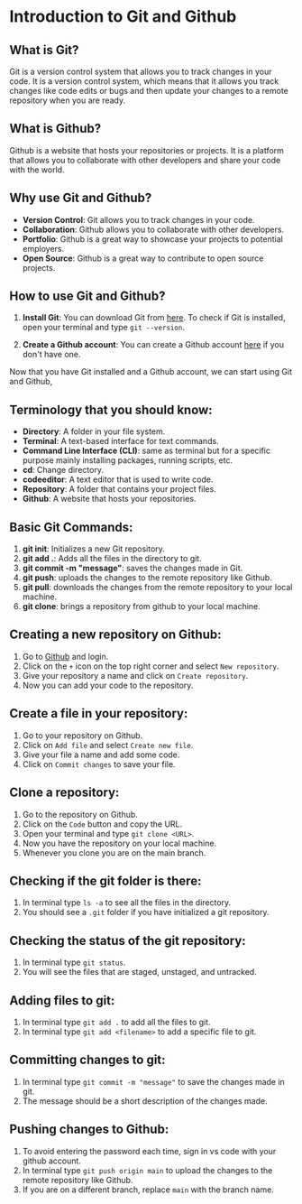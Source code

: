 # Introduction to Git and Github

## What is Git?

Git is a version control system that allows you to track changes in your code. 
It is a version control system, which means that it allows you track changes like code edits or bugs and then update your changes to a remote repository when you are ready.

## What is Github?

Github is a website that hosts your repositories or projects. It is a platform that allows you to collaborate with other developers and share your code with the world.

## Why use Git and Github?

- **Version Control**: Git allows you to track changes in your code.
- **Collaboration**: Github allows you to collaborate with other developers.
- **Portfolio**: Github is a great way to showcase your projects to potential employers.
- **Open Source**: Github is a great way to contribute to open source projects.

## How to use Git and Github?

1. **Install Git**: You can download Git from [here](https://git-scm.com/downloads).
   To check if Git is installed, open your terminal and type `git --version`.

2. **Create a Github account**: You can create a Github account [here](https://github.com/) if you don't have one.

Now that you have Git installed and a Github account, we can start using Git and Github,


## Terminology that you should know:

- **Directory**: A folder in your file system.
- **Terminal**: A text-based interface for text commands.
- **Command Line Interface (CLI)**: same as terminal but for a specific purpose mainly installing packages, running scripts, etc.
- **cd**: Change directory.
- **codeeditor**: A text editor that is used to write code.
- **Repository**: A folder that contains your project files.
- **Github**: A website that hosts your repositories.

## Basic Git Commands:

1. **git init**: Initializes a new Git repository.
2. **git add .**: Adds all the files in the directory to git.
3. **git commit -m "message"**: saves the changes made in Git.
4. **git push**: uploads the changes to the remote repository like Github.
5. **git pull**: downloads the changes from the remote repository to your local machine.
6. **git clone**: brings a repository from github to your local machine.

## Creating a new repository on Github:

1. Go to [Github](https://github.com/) and login.
2. Click on the `+` icon on the top right corner and select `New repository`.
3. Give your repository a name and click on `Create repository`.
4. Now you can add your code to the repository.


## Create a file in your repository:

1. Go to your repository on Github.
2. Click on `Add file` and select `Create new file`.
3. Give your file a name and add some code.
4. Click on `Commit changes` to save your file.

## Clone a repository:

1. Go to the repository on Github.
2. Click on the `Code` button and copy the URL.
3. Open your terminal and type `git clone <URL>`.
4. Now you have the repository on your local machine.
5. Whenever you clone you are on the main branch.

## Checking if the git folder is there:

1. In terminal type `ls -a` to see all the files in the directory.
2. You should see a `.git` folder if you have initialized a git repository.

## Checking the status of the git repository:

1. In terminal type `git status`.
2. You will see the files that are staged, unstaged, and untracked.

## Adding files to git:

1. In terminal type `git add .` to add all the files to git.
2. In terminal type `git add <filename>` to add a specific file to git.

## Committing changes to git:

1. In terminal type `git commit -m "message"` to save the changes made in git.
2. The message should be a short description of the changes made.

## Pushing changes to Github:

1. To avoid entering the password each time, sign in vs code with your github account.
2. In terminal type `git push origin main` to upload the changes to the remote repository like Github.
3. If you are on a different branch, replace `main` with the branch name.





















